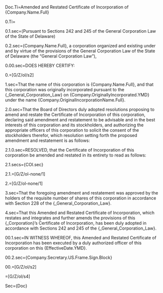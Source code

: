 Doc.Ti=Amended and Restated Certificate of Incorporation of {Company.Name.Full}

0.Ti=</i>

0.1.sec=(Pursuant to Sections 242 and 245 of the General Corporation Law of the State of Delaware)

0.2.sec={Company.Name.Full}, a corporation organized and existing under and by virtue of the provisions of the General Corporation Law of the State of Delaware (the “General Corporation Law”),

0.00.sec=DOES HEREBY CERTIFY:

0.=[G/Z/ol/s2]

1.sec=That the name of this corporation is {Company.Name.Full}, and that this corporation was originally incorporated pursuant to the {_General_Corporation_Law} on {Company.OriginallyIncorporated.YMD} under the name {Company.OriginalIncorporationName.Full}.

2.0.sec=That the Board of Directors duly adopted resolutions proposing to amend and restate the Certificate of Incorporation of this corporation, declaring said amendment and restatement to be advisable and in the best interests of this corporation and its stockholders, and authorizing the appropriate officers of this corporation to solicit the consent of the stockholders therefor, which resolution setting forth the proposed amendment and restatement is as follows:

2.1.0.sec=RESOLVED, that the Certificate of Incorporation of this corporation be amended and restated in its entirety to read as follows:

2.1.secs={COI.sec}

2.1.=[G/Z/ol-none/1]

2.=[G/Z/ol-none/1]

3.sec=That the foregoing amendment and restatement was approved by the holders of the requisite number of shares of this corporation in accordance with Section 228 of the {_General_Corporation_Law}. 

4.sec=That this Amended and Restated Certificate of Incorporation, which restates and integrates and further amends the provisions of this {_Corporation}’s Certificate of Incorporation, has been duly adopted in accordance with Sections 242 and 245 of the {_General_Corporation_Law}. 

00.1.sec=IN WITNESS WHEREOF, this Amended and Restated Certificate of Incorporation has been executed by a duly authorized officer of this corporation on this {EffectiveDate.YMD}.

00.2.sec={Company.Secretary.US.Frame.Sign.Block}

00.=[G/Z/ol/s2]

=[G/Z/ol/s4]
  
Sec={Doc}
